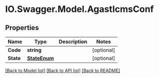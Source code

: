 # IO.Swagger.Model.AgastIcmsConf
## Properties

Name | Type | Description | Notes
------------ | ------------- | ------------- | -------------
**Code** | **string** |  | [optional] 
**State** | [**StateEnum**](StateEnum.md) |  | [optional] 

[[Back to Model list]](../README.md#documentation-for-models) [[Back to API list]](../README.md#documentation-for-api-endpoints) [[Back to README]](../README.md)

